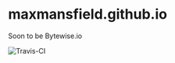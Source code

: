 # maxmansfield.github.io
Soon to be Bytewise.io

![Travis-CI](https://travis-ci.org/MaxMansfield/maxmansfield.github.io.svg?branch=master)

